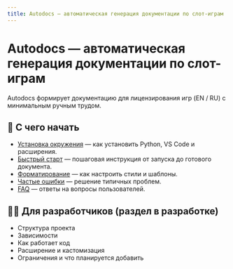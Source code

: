 ```yaml
---
title: Autodocs — автоматическая генерация документации по слот-играм
---
```


# Autodocs — автоматическая генерация документации по слот-играм

Autodocs формирует документацию для лицензирования игр (EN / RU) с минимальным ручным трудом.  

## 📖 С чего начать

- [Установка окружения](installation.md) — как установить Python, VS Code и расширения.  
- [Быстрый старт](usage.md) — пошаговая инструкция от запуска до готового документа.  
- [Форматирование](formatting.md) — как настроить стили и шаблоны.  
- [Частые ошибки](errors.md) — решение типичных проблем.  
- [FAQ](faq.md) — ответы на вопросы пользователей.  

## 👩‍💻 Для разработчиков (раздел в разработке)

- Структура проекта  
- Зависимости
- Как работает код
- Расширение и кастомизация
- Ограничения и что планируется добавить